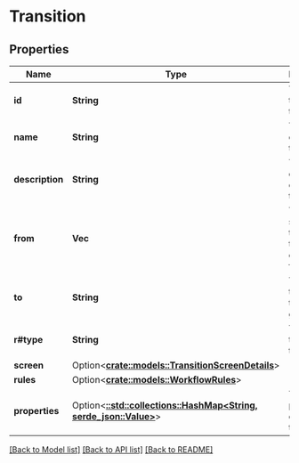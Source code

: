 # Transition

## Properties

Name | Type | Description | Notes
------------ | ------------- | ------------- | -------------
**id** | **String** | The ID of the transition. | 
**name** | **String** | The name of the transition. | 
**description** | **String** | The description of the transition. | 
**from** | **Vec<String>** | The statuses the transition can start from. | 
**to** | **String** | The status the transition goes to. | 
**r#type** | **String** | The type of the transition. | 
**screen** | Option<[**crate::models::TransitionScreenDetails**](TransitionScreenDetails.md)> |  | [optional]
**rules** | Option<[**crate::models::WorkflowRules**](WorkflowRules.md)> |  | [optional]
**properties** | Option<[**::std::collections::HashMap<String, serde_json::Value>**](serde_json::Value.md)> | The properties of the transition. | [optional]

[[Back to Model list]](../README.md#documentation-for-models) [[Back to API list]](../README.md#documentation-for-api-endpoints) [[Back to README]](../README.md)


